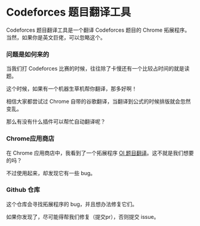 # Codeforces 题目翻译工具

Codeforces 题目翻译工具是一个翻译 Codeforces 题目的 Chrome 拓展程序。当然，如果你是英文巨佬，可以忽略这个。

### 问题是如何来的

当我们打 Codeforces 比赛的时候，往往除了卡慢还有一个比较占时间的就是读题。

这个时候，如果有一个机器生草机帮你翻译，那多好啊！

相信大家都尝试过 Chrome 自带的谷歌翻译，当翻译到公式的时候排版就会忽然变乱。

那么有没有什么插件可以帮忙自动翻译呢？

### Chrome应用商店

在 Chrome 应用商店中，我看到了一个拓展程序 [OI 题目翻译](http://chrome.google.com/webstore/detail/oi%E9%A2%98%E7%9B%AE%E7%BF%BB%E8%AF%91/hemiiehjkmfiobbejlmeoncaogonikop)。这不就是我们想要的吗？

不过使用起来，却发现它有一些 bug。

### Github 仓库

这个仓库会寻找拓展程序的 bug，并且想办法修复它们。

如果你发现了，尽可能得帮我们修复（提交pr），否则提交 issue。